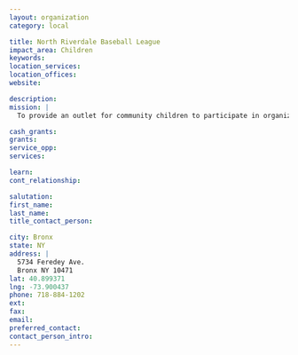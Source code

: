 ```yaml
---
layout: organization
category: local

title: North Riverdale Baseball League
impact_area: Children
keywords: 
location_services: 
location_offices: 
website: 

description: 
mission: |
  To provide an outlet for community children to participate in organized sports.

cash_grants: 
grants: 
service_opp: 
services: 

learn: 
cont_relationship: 

salutation: 
first_name: 
last_name: 
title_contact_person: 

city: Bronx
state: NY
address: |
  5734 Feredey Ave.     
  Bronx NY 10471
lat: 40.899371
lng: -73.900437
phone: 718-884-1202
ext: 
fax: 
email: 
preferred_contact: 
contact_person_intro: 
---
```

